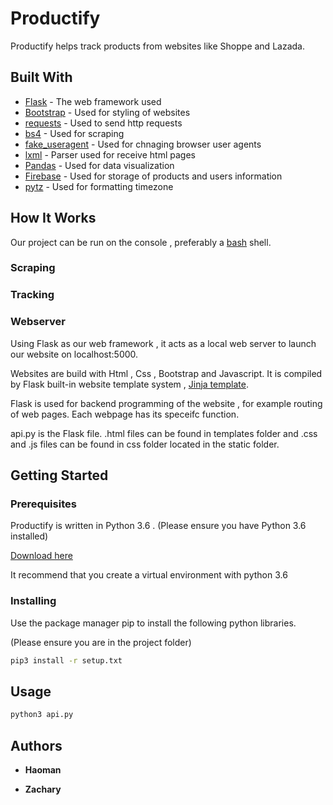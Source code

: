 # Productify

Productify helps track products from websites like Shoppe and Lazada.

## Built With

- [Flask](https://flask.palletsprojects.com/en/1.1.x/) - The web framework used
- [Bootstrap](https://getbootstrap.com/docs/4.4/getting-started/introduction/) - Used for styling of websites
- [requests](https://pypi.org/project/requests/) - Used to send http requests
- [bs4](https://www.crummy.com/software/BeautifulSoup/bs4/doc/) - Used for scraping
- [fake_useragent](https://pypi.org/project/fake-useragent/) - Used for chnaging browser user agents
- [lxml](https://lxml.de/) - Parser used for receive html pages
- [Pandas](https://pandas.pydata.org/) - Used for data visualization
- [Firebase](https://firebase.google.com/products) - Used for storage of products and users information
- [pytz](https://pypi.org/project/pytz/) - Used for formatting timezone

## How It Works

Our project can be run on the console , preferably a [bash](<https://en.wikipedia.org/wiki/Bash_(Unix_shell)>) shell.

### Scraping

### Tracking

### Webserver

Using Flask as our web framework , it acts as a local web server to launch our website on localhost:5000.

Websites are build with Html , Css , Bootstrap and Javascript. It is compiled by Flask built-in website template system , [Jinja template](https://jinja.palletsprojects.com/en/2.11.x/).

Flask is used for backend programming of the website , for example routing of web pages. Each webpage has its speceifc function.

api.py is the Flask file. .html files can be found in templates folder and .css and .js files can be found in css folder located in the static folder.

## Getting Started

### Prerequisites

Productify is written in Python 3.6 . (Please ensure you have Python 3.6 installed)

[Download here](https://www.python.org/downloads/release/python-360/)

It recommend that you create a virtual environment with python 3.6

### Installing

Use the package manager pip to install the following python libraries.

(Please ensure you are in the project folder)

```bash
pip3 install -r setup.txt
```

## Usage

```bash
python3 api.py
```

## Authors

- **Haoman**

- **Zachary**

